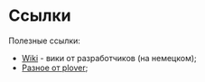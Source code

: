 # Ссылки

Полезные ссылки:

* [Wiki](https://gamefab.de/wiki/) - вики от разработчиков (на немецком);
* [Разное от plover](https://github.com/a1s/mars-tomorrow);

